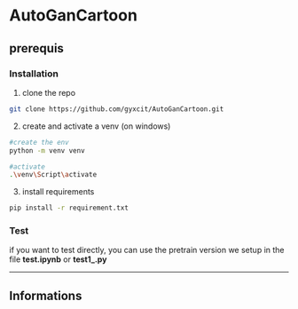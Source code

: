 # AutoGanCartoon
## prerequis
### Installation
1. clone the repo
```bash
git clone https://github.com/gyxcit/AutoGanCartoon.git
```
2. create and activate a venv (on windows)
```bash
#create the env
python -m venv venv

#activate
.\venv\Script\activate
```

3. install requirements
```bash
pip install -r requirement.txt
```

### Test 
if you want to test directly, you can use the pretrain version we setup in the file **test.ipynb** or **test1_.py**

---
## Informations
